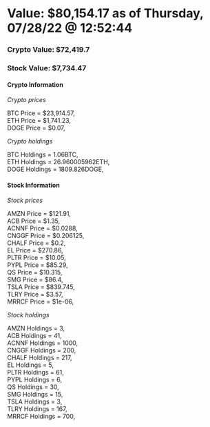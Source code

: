 # Value: $80,154.17 as of Thursday, 07/28/22 @ 12:52:44 

### Crypto Value: $72,419.7

### Stock Value: $7,734.47

#### Crypto Information 
*Crypto prices* 

BTC Price = $23,914.57,  
ETH Price = $1,741.23,  
DOGE Price = $0.07,  


*Crypto holdings* 

BTC Holdings = 1.06BTC,  
ETH Holdings = 26.960005962ETH,  
DOGE Holdings = 1809.826DOGE,  


#### Stock Information 

*Stock prices* 

AMZN Price = $121.91,  
ACB Price = $1.35,  
ACNNF Price = $0.0288,  
CNGGF Price = $0.206125,  
CHALF Price = $0.2,  
EL Price = $270.86,  
PLTR Price = $10.05,  
PYPL Price = $85.29,  
QS Price = $10.315,  
SMG Price = $86.4,  
TSLA Price = $839.745,  
TLRY Price = $3.57,  
MRRCF Price = $1e-06,  


*Stock holdings* 

AMZN Holdings = 3,  
ACB Holdings = 41,  
ACNNF Holdings = 1000,  
CNGGF Holdings = 200,  
CHALF Holdings = 217,  
EL Holdings = 5,  
PLTR Holdings = 61,  
PYPL Holdings = 6,  
QS Holdings = 30,  
SMG Holdings = 15,  
TSLA Holdings = 3,  
TLRY Holdings = 167,  
MRRCF Holdings = 700,  


